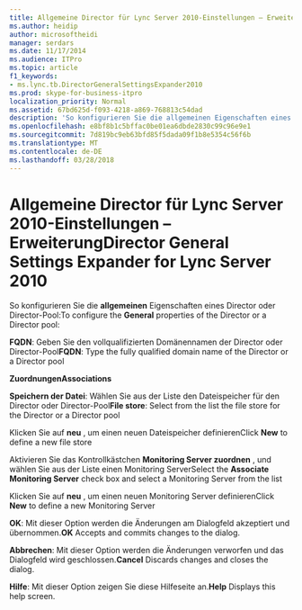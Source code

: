 ```yaml
---
title: Allgemeine Director für Lync Server 2010-Einstellungen – Erweiterung
ms.author: heidip
author: microsoftheidi
manager: serdars
ms.date: 11/17/2014
ms.audience: ITPro
ms.topic: article
f1_keywords:
- ms.lync.tb.DirectorGeneralSettingsExpander2010
ms.prod: skype-for-business-itpro
localization_priority: Normal
ms.assetid: 67bd625d-f093-4218-a869-768813c54dad
description: 'So konfigurieren Sie die allgemeinen Eigenschaften eines Director oder Director-Pool:'
ms.openlocfilehash: e8bf8b1c5bffac0be01ea6dbde2830c99c96e9e1
ms.sourcegitcommit: 7d819bc9eb63bfd85f5dada09f1b8e5354c56f6b
ms.translationtype: MT
ms.contentlocale: de-DE
ms.lasthandoff: 03/28/2018
---
```

# <a name="director-general-settings-expander-for-lync-server-2010"></a><span data-ttu-id="4875f-103">Allgemeine Director für Lync Server 2010-Einstellungen – Erweiterung</span><span class="sxs-lookup"><span data-stu-id="4875f-103">Director General Settings Expander for Lync Server 2010</span></span>
 
<span data-ttu-id="4875f-104">So konfigurieren Sie die **allgemeinen** Eigenschaften eines Director oder Director-Pool:</span><span class="sxs-lookup"><span data-stu-id="4875f-104">To configure the **General** properties of the Director or a Director pool:</span></span>
  
 <span data-ttu-id="4875f-105">**FQDN**: Geben Sie den vollqualifizierten Domänennamen der Director oder Director-Pool</span><span class="sxs-lookup"><span data-stu-id="4875f-105">**FQDN**: Type the fully qualified domain name of the Director or a Director pool</span></span>
  
 <span data-ttu-id="4875f-106">**Zuordnungen**</span><span class="sxs-lookup"><span data-stu-id="4875f-106">**Associations**</span></span>
  
 <span data-ttu-id="4875f-107">**Speichern der Datei**: Wählen Sie aus der Liste den Dateispeicher für den Director oder Director-Pool</span><span class="sxs-lookup"><span data-stu-id="4875f-107">**File store**: Select from the list the file store for the Director or a Director pool</span></span>
  
<span data-ttu-id="4875f-108">Klicken Sie auf **neu** , um einen neuen Dateispeicher definieren</span><span class="sxs-lookup"><span data-stu-id="4875f-108">Click **New** to define a new file store</span></span>
  
<span data-ttu-id="4875f-109">Aktivieren Sie das Kontrollkästchen **Monitoring Server zuordnen** , und wählen Sie aus der Liste einen Monitoring Server</span><span class="sxs-lookup"><span data-stu-id="4875f-109">Select the **Associate Monitoring Server** check box and select a Monitoring Server from the list</span></span>
  
<span data-ttu-id="4875f-110">Klicken Sie auf **neu** , um einen neuen Monitoring Server definieren</span><span class="sxs-lookup"><span data-stu-id="4875f-110">Click **New** to define a new Monitoring Server</span></span>
  
 <span data-ttu-id="4875f-111">**OK**: Mit dieser Option werden die Änderungen am Dialogfeld akzeptiert und übernommen.</span><span class="sxs-lookup"><span data-stu-id="4875f-111">**OK** Accepts and commits changes to the dialog.</span></span>
  
 <span data-ttu-id="4875f-112">**Abbrechen**: Mit dieser Option werden die Änderungen verworfen und das Dialogfeld wird geschlossen.</span><span class="sxs-lookup"><span data-stu-id="4875f-112">**Cancel** Discards changes and closes the dialog.</span></span>
  
 <span data-ttu-id="4875f-113">**Hilfe**: Mit dieser Option zeigen Sie diese Hilfeseite an.</span><span class="sxs-lookup"><span data-stu-id="4875f-113">**Help** Displays this help screen.</span></span>
  

